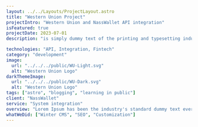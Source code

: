 ```yaml
---
layout: ../../Layouts/ProjectLayout.astro
title: "Western Union Project"
projectIntro: "Western Union and NassWallet API integration"
isFeatured: true
projectDate: 2023-07-01
description: "is simply dummy text of the printing and typesetting industry. Lorem Ipsum has been the industry's standard dummy text ever since the 1500s."

technologies: "API, Integration, Fintech"
category: "development"
image:
  url: "../../../public/WU-Light.svg"
  alt: "Western Union Logo"
darkThemeImage:
  url: "../../../public/WU-Dark.svg"
  alt: "Western Union Logo"
tags: ["astro", "blogging", "learning in public"]
client: "NassWallet"
service: "System integration"
overview: "Lorem Ipsum has been the industry's standard dummy text ever since the 1500s Lorem Ipsum has been the industry's standard dummy text ever since the 1500s. is simply dummy text of the printing and typesetting industryLorem Ipsum has been the industry's standard dummy text ever since the 1500s is simply dummy text of the printing and typesetting industry. Lorem Ipsum has been the industry's standard dummy text ever since the 1500s is simply dummy text of the printing and typesetting industry. Lorem Ipsum has been the industry's standard dummy text ever since the 1500s is simply dummy text of the printing and typesetting industry Lorem Ipsum has been the industry's standard dummy text ever since the 1500s."
whatWeDid: ["Winter CMS", "SEO", "Customization"]
---
```

